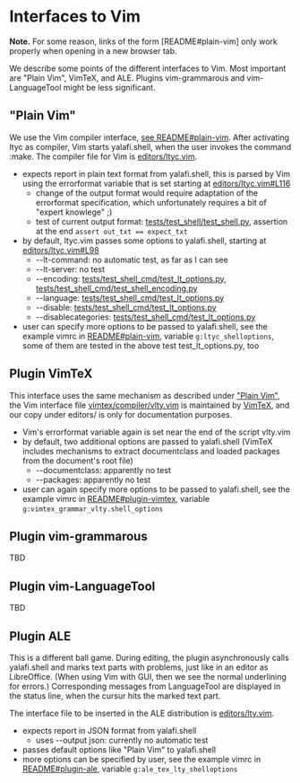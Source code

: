 # Interfaces to Vim

**Note.** For some reason, links of the form \[README#plain-vim\] only work properly when opening in a new browser tab. 

We describe some points of the different interfaces to Vim.
Most important are "Plain Vim", VimTeX, and ALE.
Plugins vim-grammarous and vim-LanguageTool might be less significant.

## "Plain Vim"
We use the Vim compiler interface, [see README#plain-vim](../README.md#plain-vim).
After activating ltyc as compiler, Vim starts yalafi.shell, when the user invokes the command :make.
The compiler file for Vim is [editors/ltyc.vim](../editors/ltyc.vim).
- expects report in plain text format from yalafi.shell, this is parsed by Vim using the errorformat variable that is set
  starting at [editors/ltyc.vim#L116](../editors/ltyc.vim#L116)
  - change of the output format would require adaptation of the errorformat specification, which unfortunately requires
    a bit of "expert knowlege" ;)
  - test of current output format: [tests/test\_shell/test\_shell.py](../tests/test_shell/test_shell.py), assertion
    at the end `assert out_txt == expect_txt`
- by default, ltyc.vim passes some options to yalafi.shell, starting at [editors/ltyc.vim#L98](../editors/ltyc.vim#L98)
   - --lt-command: no automatic test, as far as I can see
   - --lt-server: no test
   - --encoding: [tests/test\_shell\_cmd/test\_lt\_options.py](../tests/test_shell_cmd/test_lt_options.py),
     [tests/test\_shell\_cmd/test\_shell\_encoding.py](../tests/test_shell_cmd/test_shell_encoding.py)
   - --language: [tests/test\_shell\_cmd/test\_lt\_options.py](../tests/test_shell_cmd/test_lt_options.py)
   - --disable: [tests/test\_shell\_cmd/test\_lt\_options.py](../tests/test_shell_cmd/test_lt_options.py)
   - --disablecategories: [tests/test\_shell\_cmd/test\_lt\_options.py](../tests/test_shell_cmd/test_lt_options.py)
 - user can specify more options to be passed to yalafi.shell, see the example vimrc in [README#plain-vim](../README.md#plain-vim),
   variable `g:ltyc_shelloptions`, some of them are tested in the above test test\_lt\_options.py, too
   
 ## Plugin VimTeX
   
This interface uses the same mechanism as described under ["Plain Vim"](#plain-vim), the Vim interface file
[vimtex/compiler/vlty.vim](https://github.com/lervag/vimtex/blob/master/compiler/vlty.vim) is maintained by
[VimTeX](https://github.com/lervag/vimtex), and our copy under editors/ is only for documentation purposes.
- Vim's errorformat variable again is set near the end of the script vlty.vim
- by default, two additional options are passed to yalafi.shell (VimTeX includes mechanisms to
  extract documentclass and loaded packages from the document's root file)
  - --documentclass: apparently no test
  - --packages: apparently no test
- user can again specify more options to be passed to yalafi.shell, see the example vimrc in [README#plugin-vimtex](../README.md#plugin-vimtex),
  variable `g:vimtex_grammar_vlty.shell_options`

## Plugin vim-grammarous

TBD

## Plugin vim-LanguageTool

TBD

## Plugin ALE

This is a different ball game.
During editing, the plugin asynchronously calls yalafi.shell and marks text parts with problems,
just like in an editor as LibreOffice.
(When using Vim with GUI, then we see the normal underlining for errors.)
Corresponding messages from LanguageTool are displayed in the status line, when the cursur hits
the marked text part.

The interface file to be inserted in the ALE distribution is [editors/lty.vim](../editors/lty.vim).
- expects report in JSON format from yalafi.shell
  - uses --output json: currently no automatic test
- passes default options like "Plain Vim" to yalafi.shell
- more options can be specified by user, see the example vimrc in [README#plugin-ale](../README.md#plugin-ale),
  variable `g:ale_tex_lty_shelloptions`


